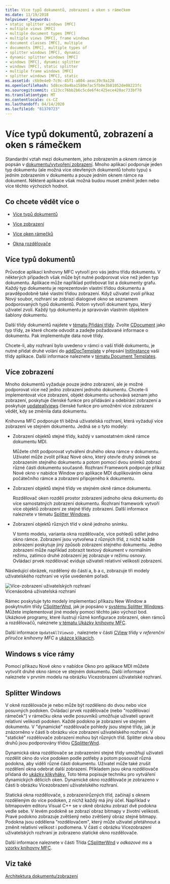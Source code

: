 ```yaml
---
title: Více typů dokumentů, zobrazení a oken s rámečkem
ms.date: 11/19/2018
helpviewer_keywords:
- static splitter windows [MFC]
- multiple views [MFC]
- multiple document types [MFC]
- multiple views [MFC], frame windows
- document classes [MFC], multiple
- documents [MFC], multiple types of
- splitter windows [MFC], dynamic
- dynamic splitter windows [MFC]
- windows [MFC], dynamic splitter
- windows [MFC], static splitter
- multiple frame windows [MFC]
- splitter windows [MFC], static
ms.assetid: c6b9e4e0-7c9c-45f1-a804-aeac39c9a128
ms.openlocfilehash: 5d8cec0a4ba1580e7ac5fb0e3b81052de08223fc
ms.sourcegitcommit: c123cc76bb2b6c5cde6f4c425ece420ac733bf70
ms.translationtype: MT
ms.contentlocale: cs-CZ
ms.lasthandoff: 04/14/2020
ms.locfileid: "81370723"
---
```

# <a name="multiple-document-types-views-and-frame-windows"></a>Více typů dokumentů, zobrazení a oken s rámečkem

Standardní vztah mezi dokumentem, jeho zobrazením a oknem rámce je popsán v [dokumentu/vytvoření zobrazení](../mfc/document-view-creation.md). Mnoho aplikací podporuje jeden typ dokumentu (ale možná více otevřených dokumentů tohoto typu) s jedním zobrazením v dokumentu a pouze jedním oknem rámce na dokument. Některé aplikace však možná budou muset změnit jeden nebo více těchto výchozích hodnot.

## <a name="what-do-you-want-to-know-more-about"></a>Co chcete vědět více o

- [Více typů dokumentů](#_core_multiple_document_types)

- [Více zobrazení](#_core_multiple_views)

- [Více oken rámečků](#_core_multiple_frame_windows)

- [Okna rozdělovače](#_core_splitter_windows)

## <a name="multiple-document-types"></a><a name="_core_multiple_document_types"></a>Více typů dokumentů

Průvodce aplikací knihovny MFC vytvoří pro vás jednu třídu dokumentu. V některých případech však může být nutné podporovat více než jeden typ dokumentu. Aplikace může například potřebovat list a dokumenty grafu. Každý typ dokumentu je reprezentován vlastní třídou dokumentu a pravděpodobně také vlastní třídou zobrazení. Když uživatel zvolí příkaz Nový soubor, rozhraní se zobrazí dialogové okno se seznamem podporovaných typů dokumentů. Potom vytvoří dokument typu, který uživatel zvolí. Každý typ dokumentu je spravován vlastním objektem šablony dokumentu.

Další třídy dokumentů najdete v [tématu Přidání třídy](../ide/adding-a-class-visual-cpp.md). Zvolte [CDocument](../mfc/reference/cdocument-class.md) jako typ třídy, ze které chcete odvodit a zadejte požadované informace o dokumentu. Pak implementujte data nové třídy.

Chcete-li, aby rozhraní bylo uvedeno v rámci o vaší třídě dokumentu, je nutné přidat druhé volání do [addDocTemplate](../mfc/reference/cwinapp-class.md#adddoctemplate) v přepsání [InitInstance](../mfc/reference/cwinapp-class.md#initinstance) vaší třídy aplikace. Další informace naleznete v [tématu Document Templates](../mfc/document-templates-and-the-document-view-creation-process.md).

## <a name="multiple-views"></a><a name="_core_multiple_views"></a>Více zobrazení

Mnoho dokumentů vyžaduje pouze jedno zobrazení, ale je možné podporovat více než jedno zobrazení jednoho dokumentu. Chcete-li implementovat více zobrazení, objekt dokumentu uchovává seznam jeho zobrazení, poskytuje členské funkce pro přidávání a odebírání zobrazení a poskytuje [updateallviews](../mfc/reference/cdocument-class.md#updateallviews) členské funkce pro umožnění více zobrazení vědět, kdy se změnila data dokumentu.

Knihovna MFC podporuje tři běžná uživatelská rozhraní, která vyžadují více zobrazení ve stejném dokumentu. Jedná se o tyto modely:

- Zobrazení objektů stejné třídy, každý v samostatném okně rámce dokumentu MDI.

   Můžete chtít podporovat vytváření druhého okna rámce v dokumentu. Uživatel může zvolit příkaz Nové okno, který otevře druhý snímek se zobrazením stejného dokumentu a potom pomocí dvou snímků zobrazí různé části dokumentu současně. Rozhraní Framework podporuje příkaz Nové okno v nabídce Window pro aplikace MDI duplikováním okna počátečního rámce a zobrazení připojeného k dokumentu.

- Zobrazení objektů stejné třídy ve stejném okně rámce dokumentu.

   Rozdělovač oken rozdělí prostor zobrazení jednoho okna dokumentu do více samostatných zobrazení dokumentu. Rozhraní framework vytvoří více objektů zobrazení ze stejné třídy zobrazení. Další informace naleznete v tématu [Splitter Windows](#_core_splitter_windows).

- Zobrazení objektů různých tříd v okně jednoho snímku.

   V tomto modelu, varianta okna rozdělovače, více pohledů sdílet jedno okno rámce. Zobrazení jsou vytvořena z různých tříd, z nichž každé zobrazení poskytuje jiný způsob zobrazení stejného dokumentu. Jedno zobrazení může například zobrazit textový dokument v normálním režimu, zatímco druhé zobrazení jej zobrazuje v režimu osnovy. Ovládací prvek rozdělovač eviduje uživateli relativní velikosti zobrazení.

Následující obrázek, rozdělený do částí a, b a c, zobrazuje tři modely uživatelského rozhraní ve výše uvedeném pořadí.

![Více&#45;zobrazení uživatelských rozhraní](../mfc/media/vc37a71.gif "Více&#45;zobrazení uživatelských rozhraní") <br/>
Vícenásobná uživatelská rozhraní

Rámec poskytuje tyto modely implementací příkazu New Window a poskytnutím třídy [CSplitterWnd](../mfc/reference/csplitterwnd-class.md), jak je popsáno v [systému Splitter Windows](#_core_splitter_windows). Můžete implementovat jiné modely pomocí těchto jako výchozí bod. Ukázkové programy, které ilustrují různé konfigurace zobrazení, oken rámců a rozdělovačů, naleznete [v tématu Ukázky knihovny MFC](../overview/visual-cpp-samples.md#mfc-samples).

Další informace `UpdateAllViews`o , naleznete v části [CView](../mfc/reference/cview-class.md) třídy v *referenční příručce knihovny MFC* a [ukázce klikacích](../overview/visual-cpp-samples.md).

## <a name="multiple-frame-windows"></a><a name="_core_multiple_frame_windows"></a>Windows s více rámy

Pomocí příkazu Nové okno v nabídce Okno pro aplikace MDI můžete vytvořit druhé okno rámce ve stejném dokumentu. Další informace naleznete v prvním modelu na obrázku Vícezobrazení uživatelské rozhraní.

## <a name="splitter-windows"></a><a name="_core_splitter_windows"></a>Splitter Windows

V okně rozdělovače je nebo může být rozděleno do dvou nebo více posuvných podoken. Ovládací prvek rozdělovače (nebo "rozdělovací rámeček") v rámečku okna vedle posuvníků umožňuje uživateli upravit relativní velikosti podoken. Každé podokno je zobrazení ve stejném dokumentu. V "dynamické" rozdělovače pohledy jsou stejné třídy, jak je znázorněno v části b obrázku více zobrazení uživatelského rozhraní. V "statické" rozdělovače zobrazení mohou být různých tříd. Splitter okna obou druhů jsou podporovány třídou [CSplitterWnd](../mfc/reference/csplitterwnd-class.md).

Dynamická okna rozdělovače se zobrazeními stejné třídy umožňují uživateli rozdělit okno do více podoken podle potřeby a potom posouvat různá podokna, aby viděli různé části dokumentu. Uživatel může také zrušit rozdělení okna odebrat další zobrazení. Příkladem jsou okna rozdělovače přidaná do [ukázky klikyháky.](../overview/visual-cpp-samples.md) Toto téma popisuje techniku pro vytváření dynamických dělicích oken. Dynamické okno rozdělovače je zobrazeno v části b obrázku Vícezobrazení uživatelského rozhraní.

Statická okna rozdělovače, s zobrazenírůzných tříd, začínají s oknem rozděleným do více podoken, z nichž každý má jiný účel. Například v bitmapovém editoru Visual C++ se v okně obrázku zobrazí dvě podokna vedle sebe. V levém podokně se zobrazí obraz bitmapy v životní velikosti. Pravé podokno zobrazuje zvětšený nebo zvětšený obraz stejné bitmapy. Podokna jsou oddělena "rozdělovačem", který může uživatel přetáhnout a změnit relativní velikost i podlomena. V části c obrázku Vícezobrazení uživatelských rozhraní je zobrazeno statické okno rozdělovače.

Další informace naleznete v části Třída [CSplitterWnd](../mfc/reference/csplitterwnd-class.md) v *odkazové ms* a [vzorky knihovny MFC](../overview/visual-cpp-samples.md#mfc-samples).

## <a name="see-also"></a>Viz také

[Architektura dokumentu/zobrazení](../mfc/document-view-architecture.md)
